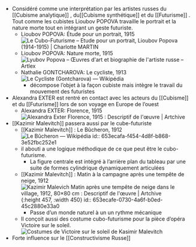 - Considéré comme une interprétation par les artistes russes du [[Cubisme analytique]] , du[[Cubisme synthétique]]  et du [[Futurisme]] .
  Tout comme les cubistes Lioubov POPOVA travaille le portrait et la nature morte tout en intégrant un geste futuriste.
	- Lioubov POPOVA: Étude pour un portrait, 1915 ![Le Cubo-Futurisme – Etude pour un portrait, Lioubov Popova (1914-1915) |  Charlotte MARTIN](https://chamartinlecolededesign.files.wordpress.com/2013/10/fut_086.jpg)
	- Lioubov POPOVA: Nature morte, 1915 ![Lyubov Popova – Œuvres d'art et biographie de l'artiste russe – Artlex](https://www.artlex.com/wp-content/uploads/2022/08/the-jug-on-the-table.jpg)
	- Nathalie GONTCHAROVA: Le cycliste, 1913 ![Le Cycliste (Gontcharova) — Wikipédia](https://upload.wikimedia.org/wikipedia/commons/thumb/f/f9/Cyclist_%28Goncharova%2C_1913%29.jpg/640px-Cyclist_%28Goncharova%2C_1913%29.jpg)
		- décompose l’objet à la façon cubiste mais intègre le travail du mouvement des futuristes
- Alexandra EXTER est rentré en contact avec les acteurs du [[Cubisme]] et du [[Futurisme]] lors de son voyage en Europe de l’ouest
	- Alexandra EXTER: Florence, 1915 ![Alexandra Exter Florence, 1915 : Descriptif de l'œuvre | Artchive](https://arthive.net/res/media/img/oy800/work/d27/88858@2x.jpg)
- [[Kazimir Malevitch]] passera aussi par le cube-futuriste
	- [[Kazimir Malevitch]] : Le Bûcheron, 1912 ![Le Bûcheron — Wikipédia](https://upload.wikimedia.org/wikipedia/commons/d/d6/Woodcutter.jpg)
	  id:: 653ecafa-f454-4d8f-b868-3e52fbc252e1
	- il abouti a une logique méthodique de ce que peut être le cubo-futurisme.
		- La figure centrale est intégré à l’arrière plan du tableau par une suite de formes cylindrique dynamiquement articulées
	- [[Kazimir Malevitch]] : Matin à la campagne après une tempête de neige, 1912 ![Kazimir Malevich Matin après une tempête de neige dans le village, 1912,  80×80 cm : Descriptif de l'œuvre | Artchive](https://arthive.net/res/media/img/ox800/work/eb5/351451.jpg){:height 457, :width 450}
	  id:: 653ecafe-0730-4a6f-b0ed-45c2880e33a0
		- Passe d’un monde naturel à un un rythme mécanique
	- Il conçoit aussi des costume cubo-futurisme pour la pièce d’opéra Victoire sur le soleil. ![Costumes de Victoire sur le soleil de Kasimir Malevitch](https://www.cineclubdecaen.com/peinture/peintres/malevitch/victoiresurlesoleilcostumes.jpg)
- Forte influence sur le [[Constructivisme Russe]]